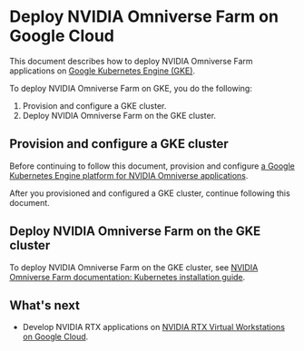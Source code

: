 # Deploy NVIDIA Omniverse Farm on Google Cloud

This document describes how to deploy NVIDIA Omniverse Farm applications on
[Google Kubernetes Engine (GKE)](https://cloud.google.com/kubernetes-engine/docs/concepts/kubernetes-engine-overview).

To deploy NVIDIA Omniverse Farm on GKE, you do the following:

1.  Provision and configure a GKE cluster.
1.  Deploy NVIDIA Omniverse Farm on the GKE cluster.

## Provision and configure a GKE cluster

Before continuing to follow this document, provision and configure
[a Google Kubernetes Engine platform for NVIDIA Omniverse applications](../gke-base-platform/README.md).

After you provisioned and configured a GKE cluster, continue following this
document.

## Deploy NVIDIA Omniverse Farm on the GKE cluster

To deploy NVIDIA Omniverse Farm on the GKE cluster, see
[NVIDIA Omniverse Farm documentation: Kubernetes installation guide](https://docs.omniverse.nvidia.com/farm/latest/deployments/kubernetes.html).

## What's next

-   Develop NVIDIA RTX applications on
    [NVIDIA RTX Virtual Workstations on Google Cloud](../README.md#nvidia-rtx-virtual-workstations).

